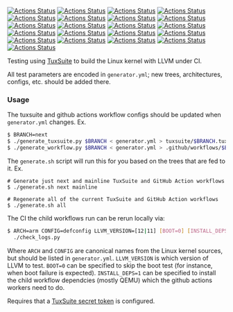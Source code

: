 [![Actions Status](https://github.com/clangbuiltlinux/continuous-integration2/workflows/next/badge.svg)](https://github.com/clangbuiltlinux/continuous-integration2/actions?query=workflow%3A"next")
[![Actions Status](https://github.com/clangbuiltlinux/continuous-integration2/workflows/mainline/badge.svg)](https://github.com/clangbuiltlinux/continuous-integration2/actions?query=workflow%3A"mainline")
[![Actions Status](https://github.com/clangbuiltlinux/continuous-integration2/workflows/5.15/badge.svg)](https://github.com/clangbuiltlinux/continuous-integration2/actions?query=workflow%3A5.15)
[![Actions Status](https://github.com/clangbuiltlinux/continuous-integration2/workflows/5.10/badge.svg)](https://github.com/clangbuiltlinux/continuous-integration2/actions?query=workflow%3A5.10)
[![Actions Status](https://github.com/clangbuiltlinux/continuous-integration2/workflows/5.4/badge.svg)](https://github.com/clangbuiltlinux/continuous-integration2/actions?query=workflow%3A5.4)
[![Actions Status](https://github.com/clangbuiltlinux/continuous-integration2/workflows/4.19/badge.svg)](https://github.com/clangbuiltlinux/continuous-integration2/actions?query=workflow%3A4.19)
[![Actions Status](https://github.com/clangbuiltlinux/continuous-integration2/workflows/4.14/badge.svg)](https://github.com/clangbuiltlinux/continuous-integration2/actions?query=workflow%3A4.14)
[![Actions Status](https://github.com/clangbuiltlinux/continuous-integration2/workflows/4.9/badge.svg)](https://github.com/clangbuiltlinux/continuous-integration2/actions?query=workflow%3A4.9)
[![Actions Status](https://github.com/clangbuiltlinux/continuous-integration2/workflows/4.4/badge.svg)](https://github.com/clangbuiltlinux/continuous-integration2/actions?query=workflow%3A4.4)
[![Actions Status](https://github.com/clangbuiltlinux/continuous-integration2/workflows/android-mainline/badge.svg)](https://github.com/clangbuiltlinux/continuous-integration2/actions?query=workflow%3Aandroid-mainline)
[![Actions Status](https://github.com/clangbuiltlinux/continuous-integration2/workflows/android13-5.10/badge.svg)](https://github.com/clangbuiltlinux/continuous-integration2/actions?query=workflow%3Aandroid13-5.10)
[![Actions Status](https://github.com/clangbuiltlinux/continuous-integration2/workflows/android12-5.10/badge.svg)](https://github.com/clangbuiltlinux/continuous-integration2/actions?query=workflow%3Aandroid12-5.10)
[![Actions Status](https://github.com/clangbuiltlinux/continuous-integration2/workflows/android12-5.4/badge.svg)](https://github.com/clangbuiltlinux/continuous-integration2/actions?query=workflow%3Aandroid12-5.4)
[![Actions Status](https://github.com/clangbuiltlinux/continuous-integration2/workflows/android-4.19/badge.svg)](https://github.com/clangbuiltlinux/continuous-integration2/actions?query=workflow%3Aandroid-4.19)
[![Actions Status](https://github.com/clangbuiltlinux/continuous-integration2/workflows/android-4.14/badge.svg)](https://github.com/clangbuiltlinux/continuous-integration2/actions?query=workflow%3Aandroid-4.14)
[![Actions Status](https://github.com/clangbuiltlinux/continuous-integration2/workflows/android-4.9/badge.svg)](https://github.com/clangbuiltlinux/continuous-integration2/actions?query=workflow%3Aandroid-4.9)
[![Actions Status](https://github.com/clangbuiltlinux/continuous-integration2/workflows/lto-cfi/badge.svg)](https://github.com/clangbuiltlinux/continuous-integration2/actions?query=workflow%3Alto-cfi)
[![Actions Status](https://github.com/clangbuiltlinux/continuous-integration2/workflows/lto-cfi-tip/badge.svg)](https://github.com/clangbuiltlinux/continuous-integration2/actions?query=workflow%3Alto-cfi-tip)
[![Actions Status](https://github.com/clangbuiltlinux/continuous-integration2/workflows/tip/badge.svg)](https://github.com/clangbuiltlinux/continuous-integration2/actions?query=workflow%3Atip)
[![Actions Status](https://github.com/clangbuiltlinux/continuous-integration2/workflows/arm64/badge.svg)](https://github.com/clangbuiltlinux/continuous-integration2/actions?query=workflow%3Aarm64)
[![Actions Status](https://github.com/clangbuiltlinux/continuous-integration2/workflows/arm64-fixes/badge.svg)](https://github.com/clangbuiltlinux/continuous-integration2/actions?query=workflow%3Aarm64-fixes)


Testing using [TuxSuite](https://gitlab.com/Linaro/tuxsuite) to build the Linux
kernel with LLVM under CI.

All test parameters are encoded in `generator.yml`; new trees, architectures,
configs, etc. should be added there.

### Usage

The tuxsuite and github actions workflow configs should be updated when
`generator.yml` changes. Ex.
```sh
$ BRANCH=next
$ ./generate_tuxsuite.py $BRANCH < generator.yml > tuxsuite/$BRANCH.tux.yml
$ ./generate_workflow.py $BRANCH < generator.yml > .github/workflows/$BRANCH.yml
```

The `generate.sh` script will run this for you based on the trees that are fed
to it. Ex.

```
# Generate just next and mainline TuxSuite and GitHub Action workflows
$ ./generate.sh next mainline

# Regenerate all of the current TuxSuite and GitHub Action workflows
$ ./generate.sh all
```

The CI the child workflows run can be rerun locally via:
```sh
$ ARCH=arm CONFIG=defconfig LLVM_VERSION=[12|11] [BOOT=0] [INSTALL_DEPS=1] \
  ./check_logs.py
```

Where `ARCH` and `CONFIG` are canonical names from the Linux kernel sources,
but should be listed in `generator.yml`.  `LLVM_VERSION` is which version of
LLVM to test.  `BOOT=0` can be specified to skip the boot test (for instance,
when boot failure is expected). `INSTALL_DEPS=1` can be specified to install
the child workflow dependcies (mostly QEMU) which the github actions workers
need to do.

Requires that a
[TuxSuite secret token](https://gitlab.com/Linaro/tuxsuite#setup-config) is
configured.
